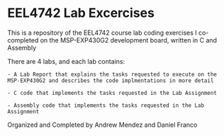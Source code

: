 # EEL4742 Lab Excercises
This is a repository of the EEL4742 course lab coding exercises I co-completed on the MSP-EXP430G2 development board, written in C and Assembly 

There are 4 labs, and each lab contains:

    - A Lab Report that explains the tasks requested to execute on the MSP-EXP430G2 and describes the code implmentations in more detail

    - C code that implements the tasks requested in the Lab Assignment

    - Assembly code that implements the tasks requested in the Lab Assignment

Organized and Completed by Andrew Mendez and Daniel Franco
